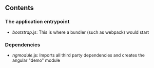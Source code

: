 ## Contents
 
### The application entrypoint
- *bootstrap*.js: This is where a bundler (such as webpack) would start

### Dependencies
- *ngmodule*.js: Imports all third party dependencies and creates the angular "demo" module
